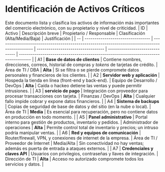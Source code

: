 # Identificación de Activos Críticos  
Este documento lista y clasifica los activos de información más importantes del comercio electrónico, con su propietario y nivel de criticidad.
| ID | Activo                            | Descripción breve                                                                               | Propietario / Responsable          | Clasificación (Alta/Media/Baja) | Justificación                                                                        |
| -- | --------------------------------- | ----------------------------------------------------------------------------------------------- | ---------------------------------- | ------------------------------- | ------------------------------------------------------------------------------------ |
| A1 | **Base de datos de clientes**     | Contiene nombres, direcciones, correos, historial de compras y *tokens* de tarjetas de crédito. | Área de TI / DBA                   | **Alta**                        | Si se filtra o se pierde compromete datos personales y financieros de los clientes.  |
| A2 | **Servidor web y aplicación**     | Hospeda la tienda en línea (front-end y back-end).                                              | Equipo de Desarrollo / DevOps      | **Alta**                        | Caída o hackeo detiene las ventas y puede permitir intrusiones.                      |
| A3 | **servicio de pago**              | Integración con proveedor para procesar transacciones con tarjeta.                              | Finanzas / DevOps                  | **Alta**                        | Cualquier fallo impide cobrar y expone datos financieros.                            |
| A4 | **Sistema de backups**            | Copias de seguridad de base de datos y del sitio (en la nube o local).                          | Área de TI                         | **Media**                       | Es esencial para recuperación, pero no contiene datos en producción en todo momento. |
| A5 | **Panel administrativo**          | Portal interno para gestión de productos, inventario y pedidos.                                 | Administrador de operaciones       | **Alta**                        | Permite control total de inventario y precios; un intruso podría manipular ventas.   |
| A6 | **Red y equipos de comunicación** | Router/firewall, VPN, y conexiones de internet de la empresa.                                   | Área de TI / Proveedor de Internet | Media/Alta                      | Sin conectividad no hay ventas; además es puerta de entrada a ataques externos.      |
| A7 | **Credenciales y claves API**     | Usuarios con privilegios, contraseñas y llaves de integración.                                  | Dirección de TI                    | **Alta**                        | Acceso no autorizado compromete todos los servicios y datos.                         |
